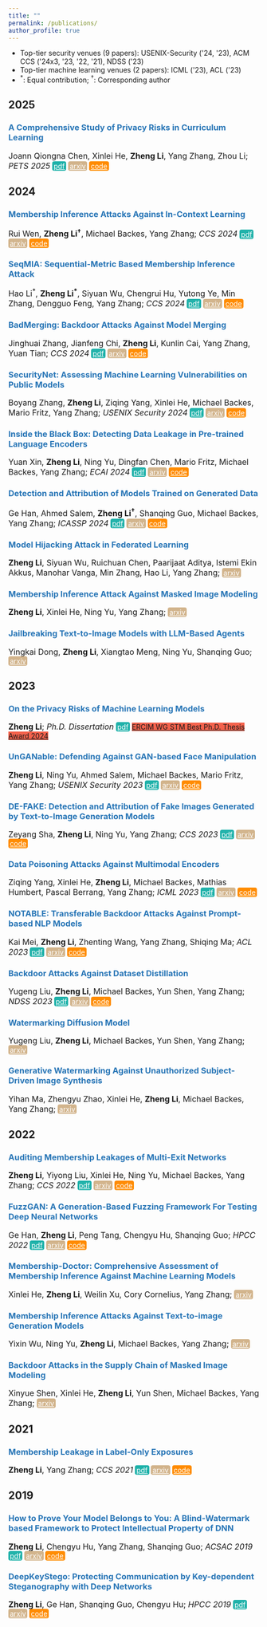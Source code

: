 ```yaml
---
title: ""
permalink: /publications/
author_profile: true
---
```


<style type="text/css" rel="stylesheet">
.btn--paper {
color: white;
background-color: lightseagreen;
padding: 1px 3px;
text-align: center;
border-radius: 4px;
a { TEXT-DECORATION:none }
}
.btn--arxiv {
color: white;
background-color: tan;
padding: 1px 3px;
text-align: center;
border-radius: 4px;
a { TEXT-DECORATION:none }
}
.btn--code {
color: white;
background-color: DARKORANGE;
padding: 1px 3px;
text-align: center;
border-radius: 4px;
a { TEXT-DECORATION:none }
}
</style>

- Top-tier security venues (9 papers): USENIX-Security ('24,  '23), ACM CCS ('24x3, '23, '22, '21),  NDSS ('23)
- Top-tier machine learning venues (2 papers): ICML ('23), ACL ('23)
- $^*$: Equal contribution; $^\dagger$: Corresponding author

<h2 id='2025'>2025</h2>

### <span style="color:rgb(39, 117, 182)">A Comprehensive Study of Privacy Risks in Curriculum Learning</span>
<font size="3"> Joann Qiongna Chen, Xinlei He, <b>Zheng Li</b>, Yang Zhang, Zhou Li;
<i>PETS 2025</i></font>
<a href="https://zhenglisec.github.io/" class="btn--paper" target="_blank">pdf</a>
<a href="https://arxiv.org/abs/2310.10124" class="btn--arxiv" target="_blank">arxiv</a>
<a href="https://zhenglisec.github.io/" class="btn--code" target="_blank">code</a>

<h2 id='2024'>2024</h2>

### <span style="color:rgb(39, 117, 182)">Membership Inference Attacks Against In-Context Learning</span>
<font size="3"> Rui Wen, <b>Zheng Li$^\dagger$</b>, Michael Backes, Yang Zhang;
<i>CCS 2024</i></font>
<a href="https://zhenglisec.github.io/files/CCS24_ICLMIA.pdf" class="btn--paper" target="_blank">pdf</a>
<a href="https://arxiv.org/abs/2409.01380v1" class="btn--arxiv" target="_blank">arxiv</a>
<a href="https://zhenglisec.github.io/" class="btn--code" target="_blank">code</a>

### <span style="color:rgb(39, 117, 182)">SeqMIA: Sequential-Metric Based Membership Inference Attack</span>
<font size="3"> Hao Li$^*$, <b>Zheng Li$^*$</b>, Siyuan Wu, Chengrui Hu, Yutong Ye, Min Zhang, Dengguo Feng, Yang Zhang;
<i>CCS 2024</i></font>
<a href="https://zhenglisec.github.io/files/CCS24_SeqMIA.pdf" class="btn--paper" target="_blank">pdf</a>
<a href="https://arxiv.org/abs/2407.15098" class="btn--arxiv" target="_blank">arxiv</a>
<a href="https://github.com/AIPAG/SeqMIA" class="btn--code" target="_blank">code</a>

### <span style="color:rgb(39, 117, 182)">BadMerging: Backdoor Attacks Against Model Merging</span>
<font size="3"> Jinghuai Zhang, Jianfeng Chi, <b>Zheng Li</b>, Kunlin Cai, Yang Zhang, Yuan Tian;
<i>CCS 2024</i></font>
<a href="https://zhenglisec.github.io/files/CCS24_BadMerging.pdf" class="btn--paper" target="_blank">pdf</a>
<a href="https://arxiv.org/abs/2408.07362v1" class="btn--arxiv" target="_blank">arxiv</a>
<a href="https://zhenglisec.github.io/" class="btn--code" target="_blank">code</a>

### <span style="color:rgb(39, 117, 182)">SecurityNet: Assessing Machine Learning Vulnerabilities on Public Models</span>
<font size="3"> Boyang Zhang, <b>Zheng Li</b>, Ziqing Yang, Xinlei He, Michael Backes, Mario Fritz, Yang Zhang;
<i>USENIX Security 2024</i></font>
<a href="https://www.usenix.org/system/files/sec24summer-prepub-617-zhang-boyang.pdf" class="btn--paper" target="_blank">pdf</a>
<a href="https://arxiv.org/abs/2310.12665" class="btn--arxiv" target="_blank">arxiv</a>
<a href="https://github.com/SecurityNet-Research/SecurityNet" class="btn--code" target="_blank">code</a>

### <span style="color:rgb(39, 117, 182)">Inside the Black Box: Detecting Data Leakage in Pre-trained Language Encoders</span>
<font size="3"> Yuan Xin, <b>Zheng Li</b>, Ning Yu, Dingfan Chen, Mario Fritz, Michael Backes, Yang Zhang;
<i>ECAI 2024</i></font>
<a href="https://zhenglisec.github.io/" class="btn--paper" target="_blank">pdf</a>
<a href="https://arxiv.org/abs/2408.11046" class="btn--arxiv" target="_blank">arxiv</a>
<a href="https://zhenglisec.github.io/" class="btn--code" target="_blank">code</a>

### <span style="color:rgb(39, 117, 182)">Detection and Attribution of Models Trained on Generated Data</span>
<font size="3"> Ge Han, Ahmed Salem, <b>Zheng Li$^\dagger$</b>, Shanqing Guo, Michael Backes, Yang Zhang;
<i>ICASSP 2024</i></font>
<a href="https://zhenglisec.github.io/" class="btn--paper" target="_blank">pdf</a>
<a href="https://zhenglisec.github.io/" class="btn--arxiv" target="_blank">arxiv</a>
<a href="https://zhenglisec.github.io/" class="btn--code" target="_blank">code</a>

<!-- ### <span style="color:rgb(39, 117, 182)">PRJack: Pruning-Resistant Model Hijacking Attack Against Deep Learning Models</span>
<font size="3"> Ge Han, <b>Zheng Li</b>, Shanqing Guo;
<i>IJCNN 2024</i></font>
<a href="https://zhenglisec.github.io/" class="btn--paper" target="_blank">pdf</a>
<a href="https://zhenglisec.github.io/" class="btn--arxiv" target="_blank">arxiv</a>
<a href="https://zhenglisec.github.io/" class="btn--code" target="_blank">code</a> -->

### <span style="color:rgb(39, 117, 182)">Model Hijacking Attack in Federated Learning</span>
<font size="3"><b>Zheng Li</b>, Siyuan Wu, Ruichuan Chen, Paarijaat Aditya, Istemi Ekin Akkus, Manohar Vanga, Min Zhang, Hao Li, Yang Zhang;</font>
<a href="https://arxiv.org/abs/2408.02131" class="btn--arxiv" target="_blank">arxiv</a>

### <span style="color:rgb(39, 117, 182)">Membership Inference Attack Against Masked Image Modeling</span>
<font size="3"><b>Zheng Li</b>, Xinlei He, Ning Yu, Yang Zhang;</font>
<a href="https://arxiv.org/abs/2408.06825v1" class="btn--arxiv" target="_blank">arxiv</a>

### <span style="color:rgb(39, 117, 182)">Jailbreaking Text-to-Image Models with LLM-Based Agents</span>
<font size="3">Yingkai Dong, <b>Zheng Li</b>, Xiangtao Meng, Ning Yu, Shanqing Guo;</font>
<a href="https://arxiv.org/abs/2408.00523" class="btn--arxiv" target="_blank">arxiv</a>

<!-- ### <span style="color:rgb(39, 117, 182)">Membership Inference Attack Against Masked Image Modeling</span>
<font size="3"><b>Zheng Li</b>, Xinlei He, Ning Yu, Yang Zhang;</font>
<a href="https://arxiv.org/abs/2408.06825v1" class="btn--arxiv" target="_blank">arxiv</a> -->

<!-- ### <span style="color:rgb(39, 117, 182)">PRJack: Pruning-Resistant Model Hijacking Attack Against Deep Learning Models</span>
<font size="3"> Ge Han, <b>Zheng Li$\dagger$</b>, Shanqing Guo;
<i>IJCNN 2024</i></font>
<a href="https://zhenglisec.github.io/" class="btn--paper" target="_blank">pdf</a>
<a href="https://zhenglisec.github.io/" class="btn--arxiv" target="_blank">arxiv</a>
<a href="https://zhenglisec.github.io/" class="btn--code" target="_blank">code</a> -->

<h2 id='2023'>2023</h2>

### <span style="color:rgb(39, 117, 182)">On the Privacy Risks of Machine Learning Models</span>
<font size="3"> <b>Zheng Li</b>;
<i>Ph.D. Dissertation</i></font>
<a href="https://publikationen.sulb.uni-saarland.de/handle/20.500.11880/36610?locale=en" class="btn--paper" target="_blank">pdf</a>
<span style="background-color: #F4624C; color: #FFFFFF">[ERCIM WG STM Best Ph.D. Thesis Award 2024](https://hosting.services.iit.cnr.it/STM-WG/contentpage06.html)</span>

### <span style="color:rgb(39, 117, 182)">UnGANable: Defending Against GAN-based Face Manipulation</span>
<font size="3"> <b>Zheng Li</b>, Ning Yu, Ahmed Salem, Michael Backes, Mario Fritz, Yang Zhang;
<i>USENIX Security 2023</i></font>
<a href="https://arxiv.org/abs/2210.00957" class="btn--paper" target="_blank">pdf</a>
<a href="https://arxiv.org/abs/2210.00957" class="btn--arxiv" target="_blank">arxiv</a>
<a href="https://github.com/zhenglisec/UnGANable" class="btn--code" target="_blank">code</a>

### <span style="color:rgb(39, 117, 182)">DE-FAKE: Detection and Attribution of Fake Images Generated by Text-to-Image Generation Models</span>
<font size="3">Zeyang Sha, <b>Zheng Li</b>, Ning Yu, Yang Zhang;
<i>CCS 2023</i></font>
<a href="https://arxiv.org/abs/2210.06998" class="btn--paper" target="_blank">pdf</a>
<a href="https://arxiv.org/abs/2210.06998" class="btn--arxiv" target="_blank">arxiv</a>
<a href="https://arxiv.org/abs/2210.06998" class="btn--code" target="_blank">code</a>

### <span style="color:rgb(39, 117, 182)">Data Poisoning Attacks Against Multimodal Encoders</span>
<font size="3">Ziqing Yang, Xinlei He, <b>Zheng Li</b>, Michael Backes, Mathias Humbert, Pascal Berrang, Yang Zhang;
<i>ICML 2023</i></font>
<a href="https://arxiv.org/abs/2209.15266" class="btn--paper" target="_blank">pdf</a>
<a href="https://arxiv.org/abs/2209.15266" class="btn--arxiv" target="_blank">arxiv</a>
<a href="https://github.com/zqypku/mm_poison/" class="btn--code" target="_blank">code</a>

### <span style="color:rgb(39, 117, 182)">NOTABLE: Transferable Backdoor Attacks Against Prompt-based NLP Models</span>
<font size="3">Kai Mei, <b>Zheng Li</b>, Zhenting Wang, Yang Zhang, Shiqing Ma;
<i>ACL 2023</i></font>
<a href="https://zhenglisec.github.io/" class="btn--paper" target="_blank">pdf</a>
<a href="https://arxiv.org/abs/2305.17826" class="btn--arxiv" target="_blank">arxiv</a>
<a href="https://github.com/RU-System-Software-and-Security/Notable" class="btn--code" target="_blank">code</a>

### <span style="color:rgb(39, 117, 182)">Backdoor Attacks Against Dataset Distillation</span>
<font size="3">Yugeng Liu, <b>Zheng Li</b>, Michael Backes, Yun Shen, Yang Zhang;
<i>NDSS 2023</i></font>
<a href="https://arxiv.org/abs/2301.01197" class="btn--paper" target="_blank">pdf</a>
<a href="https://arxiv.org/abs/2301.01197" class="btn--arxiv" target="_blank">arxiv</a>
<a href="https://github.com/liuyugeng/baadd" class="btn--code" target="_blank">code</a>

### <span style="color:rgb(39, 117, 182)">Watermarking Diffusion Model</span>
<font size="3">Yugeng Liu, <b>Zheng Li</b>, Michael Backes, Yun Shen, Yang Zhang;</font>
<a href="https://arxiv.org/abs/2305.12502" class="btn--arxiv" target="_blank">arxiv</a>

### <span style="color:rgb(39, 117, 182)">Generative Watermarking Against Unauthorized Subject-Driven Image Synthesis</span>
<font size="3">Yihan Ma, Zhengyu Zhao, Xinlei He, <b>Zheng Li</b>, Michael Backes, Yang Zhang;</font>
<a href="https://arxiv.org/abs/2306.07754" class="btn--arxiv" target="_blank">arxiv</a>

<h2 id='2022'>2022</h2>

### <span style="color:rgb(39, 117, 182)">Auditing Membership Leakages of Multi-Exit Networks</span>
<font size="3"><b>Zheng Li</b>, Yiyong Liu, Xinlei He, Ning Yu, Michael Backes, Yang Zhang;
<i>CCS 2022</i></font>
<a href="https://arxiv.org/abs/2208.11180" class="btn--paper" target="_blank">pdf</a>
<a href="https://arxiv.org/abs/2208.11180" class="btn--arxiv" target="_blank">arxiv</a>
<a href="https://github.com/zhenglisec/Multi-Exit-Privacy" class="btn--code" target="_blank">code</a>

### <span style="color:rgb(39, 117, 182)">FuzzGAN: A Generation-Based Fuzzing Framework For Testing Deep Neural Networks</span>
<font size="3">Ge Han, <b>Zheng Li</b>, Peng Tang, Chengyu Hu, Shanqing Guo;
<i>HPCC 2022</i></font>
<a href="https://ieeexplore.ieee.org/document/10074689?denied=" class="btn--paper" target="_blank">pdf</a>
<a href="https://zhenglisec.github.io/" class="btn--arxiv" target="_blank">arxiv</a>
<a href="https://zhenglisec.github.io/" class="btn--code" target="_blank">code</a>

### <span style="color:rgb(39, 117, 182)">Membership-Doctor: Comprehensive Assessment of Membership Inference Against Machine Learning Models</span>
<font size="3">Xinlei He, <b>Zheng Li</b>, Weilin Xu, Cory Cornelius, Yang Zhang;</font>
<a href="https://arxiv.org/abs/2208.10445" class="btn--arxiv" target="_blank">arxiv</a>

### <span style="color:rgb(39, 117, 182)">Membership Inference Attacks Against Text-to-image Generation Models</span>
<font size="3">Yixin Wu, Ning Yu, <b>Zheng Li</b>, Michael Backes, Yang Zhang;</font>
<a href="https://arxiv.org/abs/2210.00968" class="btn--arxiv" target="_blank">arxiv</a>

### <span style="color:rgb(39, 117, 182)">Backdoor Attacks in the Supply Chain of Masked Image Modeling</span>
<font size="3">Xinyue Shen, Xinlei He, <b>Zheng Li</b>, Yun Shen, Michael Backes, Yang Zhang;</font>
<a href="https://arxiv.org/abs/2210.01632" class="btn--arxiv" target="_blank">arxiv</a>


<h2 id='2021'>2021</h2>

### <span style="color:rgb(39, 117, 182)">Membership Leakage in Label-Only Exposures</span>
<font size="3"><b>Zheng Li</b>, Yang Zhang;
<i>CCS 2021</i></font>
<a href="https://arxiv.org/abs/2007.15528" class="btn--paper" target="_blank">pdf</a>
<a href="https://arxiv.org/abs/2007.15528" class="btn--arxiv" target="_blank">arxiv</a>
<a href="https://github.com/zhenglisec/Decision-based-MIA" class="btn--code" target="_blank">code</a>


<h2 id='2019'>2019</h2>

### <span style="color:rgb(39, 117, 182)">How to Prove Your Model Belongs to You: A Blind-Watermark based Framework to Protect Intellectual Property of DNN</span>
<font size="3"><b>Zheng Li</b>,  Chengyu Hu, Yang Zhang, Shanqing Guo;
<i>ACSAC 2019</i></font>
<a href="https://arxiv.org/abs/1903.01743" class="btn--paper" target="_blank">pdf</a>
<a href="https://arxiv.org/abs/1903.01743" class="btn--arxiv" target="_blank">arxiv</a>
<a href="https://github.com/zhenglisec/Blind-Watermark-for-DNN" class="btn--code" target="_blank">code</a>


### <span style="color:rgb(39, 117, 182)">DeepKeyStego: Protecting Communication by Key-dependent Steganography with Deep Networks</span>
<font size="3"><b>Zheng Li</b>,  Ge Han, Shanqing Guo, Chengyu Hu;
<i>HPCC 2019</i></font>
<a href="https://ieeexplore.ieee.org/document/8855704" class="btn--paper" target="_blank">pdf</a>
<a href="https://ieeexplore.ieee.org/document/8855704" class="btn--arxiv" target="_blank">arxiv</a>
<a href="https://github.com/zhenglisec/DeepKeyStego" class="btn--code" target="_blank">code</a>



